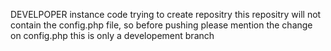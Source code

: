 DEVELPOPER instance code
trying to create repositry 
this repositry will not contain the config.php file, so before pushing please mention the change on config.php
this is only a developement branch
